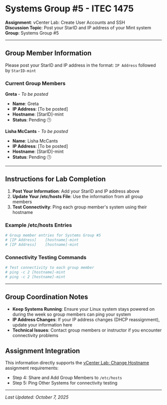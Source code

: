 # Systems Group #5 - ITEC 1475

**Assignment**: vCenter Lab: Create User Accounts and SSH  
**Discussion Topic**: Post your StarID and IP address of your Mint system  
**Group**: Systems Group #5  

---

## Group Member Information

Please post your StarID and IP address in the format: `IP Address` followed by `StarID-mint`

### Current Group Members

**Greta** - *To be posted*
- **Name**: Greta
- **IP Address**: [To be posted]
- **Hostname**: [StarID]-mint
- **Status**: Pending 🕒

**Lisha McCants** - *To be posted*
- **Name**: Lisha McCants
- **IP Address**: [To be posted]
- **Hostname**: [StarID]-mint
- **Status**: Pending 🕒

---

## Instructions for Lab Completion

1. **Post Your Information**: Add your StarID and IP address above
2. **Update Your /etc/hosts File**: Use the information from all group members
3. **Test Connectivity**: Ping each group member's system using their hostname

### Example /etc/hosts Entries

```bash
# Group member entries for Systems Group #5
# [IP Address]    [hostname]-mint
# [IP Address]    [hostname]-mint
```

### Connectivity Testing Commands

```bash
# Test connectivity to each group member
# ping -c 2 [hostname]-mint
# ping -c 2 [hostname]-mint
```

---

## Group Coordination Notes

- **Keep Systems Running**: Ensure your Linux system stays powered on during the week so group members can ping your system
- **IP Address Changes**: If your IP address changes (DHCP reassignment), update your information here
- **Technical Issues**: Contact group members or instructor if you encounter connectivity problems

## Assignment Integration

This information directly supports the [vCenter Lab: Change Hostname](../../assignments/ITEC-1475/vcenter-lab-hostname.md) assignment requirements:
- Step 4: Share and Add Group Members to `/etc/hosts`
- Step 5: Ping Other Systems for connectivity testing

---

*Last Updated: October 7, 2025*
